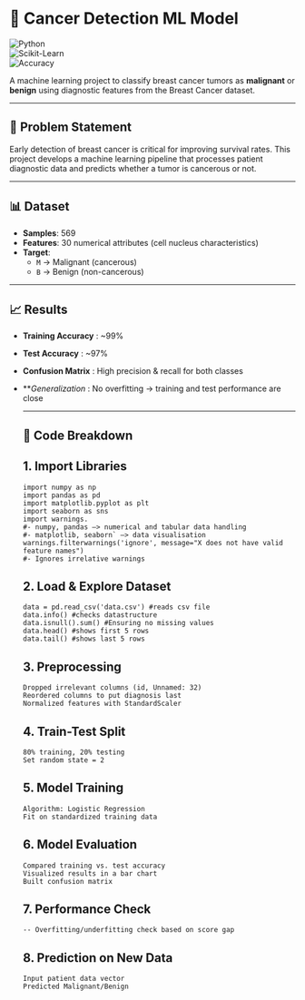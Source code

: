 # 🧠 Cancer Detection ML Model  

![Python](https://img.shields.io/badge/Python-3.8%2B-blue.svg)  
![Scikit-Learn](https://img.shields.io/badge/ML-ScikitLearn-orange)  
![Accuracy](https://img.shields.io/badge/Accuracy-95%25-brightgreen)    

A machine learning project to classify breast cancer tumors as **malignant** or **benign** using diagnostic features from the Breast Cancer dataset.  

---

## 📌 Problem Statement  
Early detection of breast cancer is critical for improving survival rates. This project develops a machine learning pipeline that processes patient diagnostic data and predicts whether a tumor is cancerous or not.  

---

## 📊 Dataset  
- **Samples**: 569  
- **Features**: 30 numerical attributes (cell nucleus characteristics)  
- **Target**:  
  - `M` → Malignant (cancerous)  
  - `B` → Benign (non-cancerous)  

---

## 📈 Results
- **Training Accuracy** : ~99%
- **Test Accuracy** : ~97%
- **Confusion Matrix** : High precision & recall for both classes
- ***Generalization* : No overfitting → training and test performance are close

  ---

  ## 🧩 Code Breakdown
  ## 1. Import Libraries
      import numpy as np
      import pandas as pd
      import matplotlib.pyplot as plt
      import seaborn as sns
      import warnings.
      #- numpy, pandas —> numerical and tabular data handling
      #- matplotlib, seaborn` —> data visualisation
      warnings.filterwarnings('ignore', message="X does not have valid feature names")
      #- Ignores irrelative warnings
  ## 2. Load & Explore Dataset
      data = pd.read_csv('data.csv') #reads csv file
      data.info() #checks datastructure
      data.isnull().sum() #Ensuring no missing values
      data.head() #shows first 5 rows
      data.tail() #shows last 5 rows
  ## 3. Preprocessing
      Dropped irrelevant columns (id, Unnamed: 32)
      Reordered columns to put diagnosis last
      Normalized features with StandardScaler
  ## 4. Train-Test Split
      80% training, 20% testing
      Set random state = 2
  ## 5. Model Training
      Algorithm: Logistic Regression
      Fit on standardized training data
  ## 6. Model Evaluation
      Compared training vs. test accuracy
      Visualized results in a bar chart
      Built confusion matrix
  ## 7. Performance Check
      -- Overfitting/underfitting check based on score gap
  ## 8. Prediction on New Data
      Input patient data vector
      Predicted Malignant/Benign
